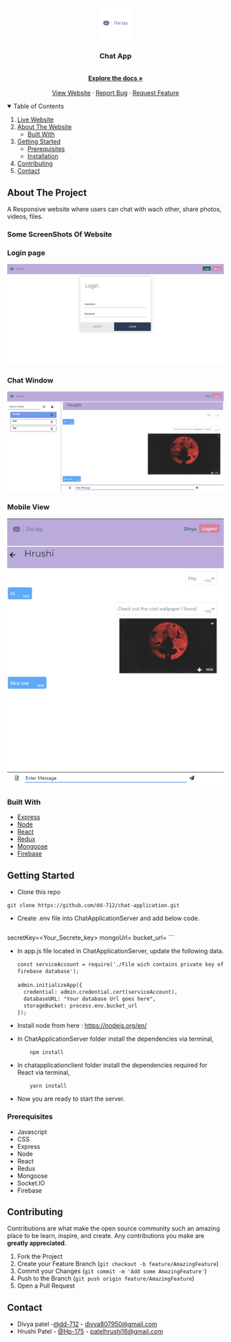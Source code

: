 <!-- PROJECT LOGO -->
<br />
<p align="center">
  <a href="https://chat-application-dh.herokuapp.com/login">
    <img src="images/logo.png" alt="Logo" width="80" height="80">
  </a>

  <h3 align="center">Chat App</h3>

  <p align="center">
    <br />
    <a href="https://github.com/dd-712/chat-application"><strong>Explore the docs »</strong></a>
    <br />
    <br />
    <a href="https://chat-application-dh.herokuapp.com/login">View Website</a>
    ·
    <a href="https://github.com/dd-712/chat-application/issues">Report Bug</a>
    ·
    <a href="https://github.com/dd-712/chat-application/issues">Request Feature</a>
  </p>
</p>



<!-- TABLE OF CONTENTS -->
<details open="open">
  <summary>Table of Contents</summary>
  <ol>
    <li>
      <a href="https://chat-application-dh.herokuapp.com/login">Live Website<a/>
    <li>
      <a href="#about-the-project">About The Website</a>
      <ul>
        <li><a href="#built-with">Built With</a></li>
      </ul>
    </li>
    <li>
      <a href="#getting-started">Getting Started</a>
      <ul>
        <li><a href="#prerequisites">Prerequisites</a></li>
        <li><a href="#installation">Installation</a></li>
      </ul>
    </li>
    <li><a href="#contributing">Contributing</a></li>
    <li><a href="#contact">Contact</a></li>
  </ol>
</details>



<!-- ABOUT THE PROJECT -->
## About The Project

A Responsive website where users can chat with wach other, share photos, videos, files.

### Some ScreenShots Of Website

 ### Login page
 ![Login page][login]
 ### Chat Window
 ![Chat window][chat]
 ### Mobile View
 ![Mobile View][mobileChat]


### Built With

* [Express](https://expressjs.com/)
* [Node](https://nodejs.org/en/)
* [React](https://reactjs.org/)
* [Redux](https://redux.js.org/)
* [Mongoose](https://mongoosejs.com/)
* [Firebase](https://firebase.google.com/)


<!-- GETTING STARTED -->
## Getting Started

* Clone this repo
```
git clone https://github.com/dd-712/chat-application.git
```

* Create .env file into ChatApplicationServer and add below code.
    ```
secretKey=<Your_Secrete_key>
mongoUrl=<url to mongodb database>
bucket_url=<firebase bucket url>
    ```
* In app.js file located in ChatApplicationServer, update the following data.
	```
	const serviceAccount = require('./File wich contains private key of firebase database');

	admin.initializeApp({
	  credential: admin.credential.cert(serviceAccount),
	  databaseURL: "Your database Url goes here",
	  storageBucket: process.env.bucket_url
	});
	```

* Install node from here : https://nodejs.org/en/

* In ChatApplicationServer folder install the dependencies via terminal,
    ```
        npm install
    ```
* In chatapplicationclient folder install the dependencies required for React via terminal,
    ```
        yarn install
    ```
* Now you are ready to start the server.

### Prerequisites

* Javascript
* CSS
* Express
* Node
* React
* Redux
* Mongoose
* Socket.IO
* Firebase


## Contributing

Contributions are what make the open source community such an amazing place to be learn, inspire, and create. Any contributions you make are **greatly appreciated**.

1. Fork the Project
2. Create your Feature Branch (`git checkout -b feature/AmazingFeature`)
3. Commit your Changes (`git commit -m 'Add some AmazingFeature'`)
4. Push to the Branch (`git push origin feature/AmazingFeature`)
5. Open a Pull Request

## Contact
* Divya patel -[@dd-712](https://github.com/dd-712) - divya807950@gmail.com
* Hrushi Patel - [@Hp-175](https://github.com/Hp-175) -  patelhrushi16@gmail.com

[login]: images/login.png
[chat]: images/chat.png
[mobileChat]: images/mobileChat.png
